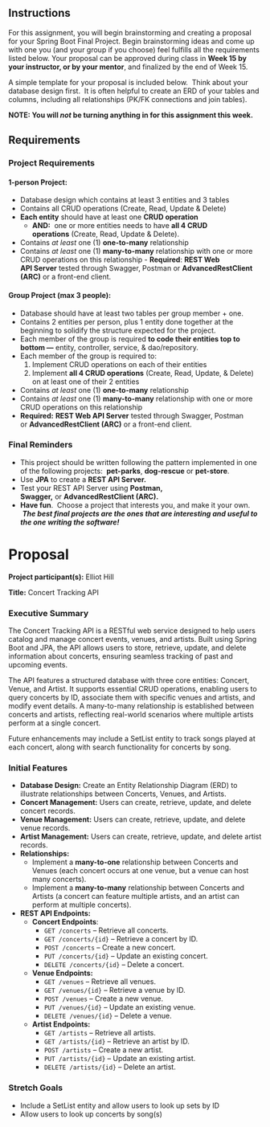 ## Instructions

For this assignment, you will begin brainstorming and creating a proposal for your Spring Boot Final Project. Begin brainstorming ideas and come up with one you (and your group if you choose) feel fulfills all the requirements listed below. Your proposal can be approved during class in **Week 15 by your instructor, or by your mentor**, and finalized by the end of Week 15.

A simple template for your proposal is included below.  Think about your database design first.  It is often helpful to create an ERD of your tables and columns, including all relationships (PK/FK connections and join tables).

**NOTE: You will _not_ be turning anything in for this assignment this week.**

## Requirements

### Project Requirements

#### 1-person Project:

-   Database design which contains at least 3 entities and 3 tables
-   Contains all CRUD operations (Create, Read, Update & Delete)
-   **Each entity** should have at least one **CRUD operation**
    -   **AND:**  one or more entities needs to have **all 4 CRUD operations** (Create, Read, Update & Delete).
-   Contains *at least* one (1) **one-to-many** relationship
-   Contains *at least* one (1) **many-to-many** relationship with one or more CRUD operations on this relationship
    - **Required**: **REST Web API Server** tested through Swagger, Postman or **AdvancedRestClient (ARC)** or a front-end client.

#### Group Project (max 3 people):

-   Database should have at least two tables per group member + one.
-   Contains 2 entities per person, plus 1 entity done together at the beginning to solidify the structure expected for the project.
-   Each member of the group is required **to code their entities top to bottom —** entity, controller, service, & dao/repository.
-   Each member of the group is required to:
    1. Implement CRUD operations on each of their entities
    2. Implement **all 4 CRUD operations** (Create, Read, Update, & Delete) on at least one of their 2 entities
-   Contains *at least* one (1) **one-to-many** relationship
-   Contains *at least* one (1) **many-to-many** relationship with one or more CRUD operations on this relationship
-   **Required:** **REST Web API Server** tested through Swagger, Postman or **AdvancedRestClient (ARC)** or a front-end client.

<!-- ## Proposal Template

#### *(Copy and paste the* Proposal Template *section into a document to complete.)*

**Project Participants**:

List all group members here. Just write your name if you are working solo.

**Title**:

Come up with a simple title.

**Executive Summary**:

This is where you will describe what your project is intended to do.

Remember, this project should be completed in **3 weeks time**. If you can’t explain it in 1-2 paragraphs, you may need to scale it back so you can complete your initial features on time.

**Initial Features**:

**Create a bulleted list of Initial Features**.  This will be a list of features that meet the requirements of the final project.

-   Database Design -- maybe an ERD which demonstrates the design.
-   A bulleted list of planned features you will complete in your project by the deadline.
-   A list of API endpoints for each feature.  *If you are working in a group, please note which team member will be assigned to each feature.*

    _Example of list of Features/Endpoints for a Library API:_

    -   _Entity Ideas: Users, Administration, Books, Genre, Checkout, BookReviews, etc._
    -   _Operation (Endpoint) Ideas:   (Think:  what can a User (or Client Application) do when they use this REST API)_
    -   _Login, and use system_
    -   _Browse all Books (GET on Books)_
    -   _Browse Books by genre (GET on Books with genre specified)_
    -   _View all details about a specific Book (GET on Books by primary key)_
    -   _Leave review on a Book (POST in BookReviews)_
    -   _Read reviews on a Book (GET on BookReviews)_
    -   _Checkout X amount of books at a time (POST in Checkout), set dueDate for 2 weeks from today (e.g. Checkout Date) and (PUT Change Status of Book to Unavailable)_
    -   _Return a Book (PUT Change Status of Book to Available, PUT Checkout to RETURNED status, POST Fee on Users, by primary key, if the book is past due, etc.)_

**Stretch Goals (to be completed if time allows, or after graduation)**:

**Create a bulleted list of Stretch Goals**.  These are Enhancements that you will add to your REST API after you get your initial features implemented.   These should be features that may require more research in how to implement or features that would take longer than the allotted time frame. -->

### Final Reminders

-   This project should be written following the pattern implemented in one of the following projects:  **pet-parks**, **dog-rescue** or **pet-store**.
-   Use **JPA** to create a **REST API Server.**
-   Test your REST API Server using **Postman, Swagger,** or **AdvancedRestClient (ARC).**
-   **Have fun**.  Choose a project that interests you, and make it your own.  **_The best final projects are the ones that are interesting and useful to the one writing the software!_**

# Proposal

**Project participant(s):** Elliot Hill

**Title:** Concert Tracking API

### Executive Summary

The Concert Tracking API is a RESTful web service designed to help users catalog and manage concert events, venues, and artists. Built using Spring Boot and JPA, the API allows users to store, retrieve, update, and delete information about concerts, ensuring seamless tracking of past and upcoming events.

The API features a structured database with three core entities: Concert, Venue, and Artist. It supports essential CRUD operations, enabling users to query concerts by ID, associate them with specific venues and artists, and modify event details. A many-to-many relationship is established between concerts and artists, reflecting real-world scenarios where multiple artists perform at a single concert.

Future enhancements may include a SetList entity to track songs played at each concert, along with search functionality for concerts by song.

### Initial Features

-   **Database Design:** Create an Entity Relationship Diagram (ERD) to illustrate relationships between Concerts, Venues, and Artists.
-   **Concert Management:** Users can create, retrieve, update, and delete concert records.
-   **Venue Management:** Users can create, retrieve, update, and delete venue records.
-   **Artist Management:** Users can create, retrieve, update, and delete artist records.
-   **Relationships:**
    -   Implement a **many-to-one** relationship between Concerts and Venues (each concert occurs at one venue, but a venue can host many concerts).
    -   Implement a **many-to-many** relationship between Concerts and Artists (a concert can feature multiple artists, and an artist can perform at multiple concerts).
-   **REST API Endpoints:**
    -   **Concert Endpoints**:
        -   `GET /concerts` – Retrieve all concerts.
        -   `GET /concerts/{id}` – Retrieve a concert by ID.
        -   `POST /concerts` – Create a new concert.
        -   `PUT /concerts/{id}` – Update an existing concert.
        -   `DELETE /concerts/{id}` – Delete a concert.
    -   **Venue Endpoints:**
        -   `GET /venues` – Retrieve all venues.
        -   `GET /venues/{id}` – Retrieve a venue by ID.
        -   `POST /venues` – Create a new venue.
        -   `PUT /venues/{id}` – Update an existing venue.
        -   `DELETE /venues/{id}` – Delete a venue.
    -   **Artist Endpoints:**
        -   `GET /artists` – Retrieve all artists.
        -   `GET /artists/{id}` – Retrieve an artist by ID.
        -   `POST /artists` – Create a new artist.
        -   `PUT /artists/{id}` – Update an existing artist.
        -   `DELETE /artists/{id}` – Delete an artist.

### Stretch Goals

-   Include a SetList entity and allow users to look up sets by ID
-   Allow users to look up concerts by song(s)
